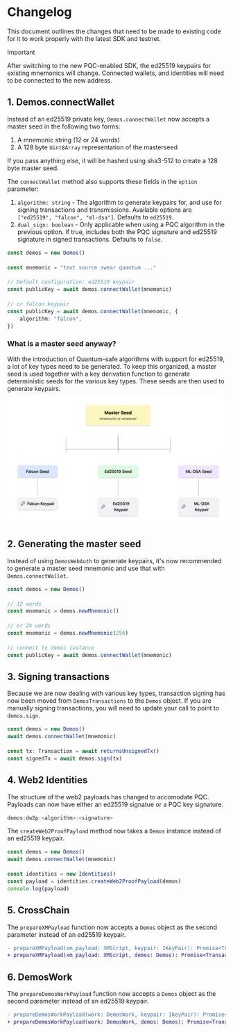 # Changelog
This document outlines the changes that need to be made to existing code for it to work properly with the latest SDK and testnet.

> [!IMPORTANT]
> After switching to the new PQC-enabled SDK, the ed25519 keypairs for existing mnemonics will change. Connected wallets, and identities will need to be connected to the new address.

## 1. Demos.connectWallet

Instead of an ed25519 private key, `Demos.connectWallet` now accepts a master seed in the following two forms:

1. A mnemonic string (12 or 24 words)
2. A 128 byte `Uint8Array` representation of the masterseed

If you pass anything else, it will be hashed using sha3-512 to create a 128 byte master seed.


The `connectWallet` method also supports these fields in the `option` parameter:

1. `algorithm: string` - The algorithm to generate keypairs for, and use for signing transactions and transmissions. Available options are `["ed25519", "falcon", "ml-dsa"]`. Defaults to `ed25519`.
2. `dual_sign: boolean` - Only applicable when using a PQC algorithm in the previous option. If true, includes both the PQC signature and ed25519 signature in signed transactions. Defaults to `false`.

```ts
const demos = new Demos()

const mnemonic = "text source swear quantum ..."

// Default configuration: ed25519 keypair
const publicKey = await demos.connectWallet(mnemonic)

// or falcon keypair
const publicKey = await demos.connectWallet(mnenomic, {
    algorithm: "falcon",
})
```

### What is a master seed anyway?

With the introduction of Quantum-safe algorithms with support for ed25519, a lot of key types need to be generated. To keep this organized, a master seed is used together with a key derivation function to generate deterministic seeds for the various key types. These seeds are then used to generate keypairs.

![Master seed and key derivation](./hkdf.png)

## 2. Generating the master seed

Instead of using `DemosWebAuth` to generate keypairs, it's now recommended to generate a master seed mnemonic and use that with `Demos.connectWallet`.

```ts
const demos = new Demos()

// 12 words
const mnemonic = demos.newMnemonic()

// or 24 words
const mnemonic = demos.newMnemonic(256)

// connect to demos instance
const publicKey = await demos.connectWallet(mnemonic)
```

## 3. Signing transactions

Because we are now dealing with various key types, transaction signing has now been moved from `DemosTransactions` to the `Demos` object. If you are manually signing transactions, you will need to update your call to point to `demos.sign`.

```ts
const demos = new Demos()
await demos.connectWallet(mnemonic)

const tx: Transaction = await returnsUnsignedTx()
const signedTx = await demos.sign(tx)
```

## 4. Web2 Identities

The structure of the web2 payloads has changed to accomodate PQC. Payloads can now have either an ed25519 signatue or a PQC key signature.

```ts
demos:dw2p:<algorithm>:<signature>
```

The `createWeb2ProofPayload` method now takes a `Demos` instance instead of an ed25519 keypair.

```ts
const demos = new Demos()
await demos.connectWallet(mnemonic)

const identities = new Identities()
const payload = identities.createWeb2ProofPayload(demos)
console.log(payload)
```

## 5. CrossChain

The `prepareXMPayload` function now accepts a `Demos` object as the second parameter instead of an ed25519 keypair.

```diff
- prepareXMPayload(xm_payload: XMScript, keypair: IKeyPair): Promise<Transaction>
+ prepareXMPayload(xm_payload: XMScript, demos: Demos): Promise<Transaction>
```

## 6. DemosWork

The `prepareDemosWorkPayload` function now accepts a `Demos` object as the second parameter instead of an ed25519 keypair.

```diff
- prepareDemosWorkPayload(work: DemosWork, keypair: IKeyPair): Promise<Transaction>
+ prepareDemosWorkPayload(work: DemosWork, demos: Demos): Promise<Transaction>
```

